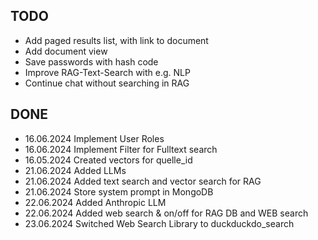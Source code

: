 ## TODO
* Add paged results list, with link to document
* Add document view
* Save passwords with hash code
* Improve RAG-Text-Search with e.g. NLP
* Continue chat without searching in RAG

## DONE
* 16.06.2024 Implement User Roles
* 16.06.2024 Implement Filter for Fulltext search
* 16.05.2024 Created vectors for quelle_id
* 21.06.2024 Added LLMs
* 21.06.2024 Added text search and vector search for RAG
* 21.06.2024 Store system prompt in MongoDB
* 22.06.2024 Added Anthropic LLM
* 22.06.2024 Added web search & on/off for RAG DB and WEB search
* 23.06.2024 Switched Web Search Library to duckduckdo_search
